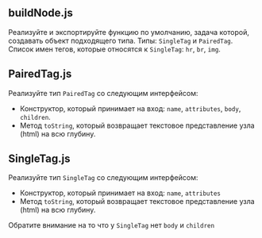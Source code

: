 ## buildNode.js

Реализуйте и экспортируйте функцию по умолчанию, задача которой, создавать объект подходящего типа. Типы: `SingleTag` и `PairedTag`. Список имен тегов, которые относятся к `SingleTag`: `hr`, `br`, `img`.

## PairedTag.js

Реализуйте тип `PairedTag` со следующим интерфейсом:

* Конструктор, который принимает на вход: `name`, `attributes`, `body`, `children`.
* Метод `toString`, который возвращает текстовое представление узла (html) на всю глубину.

## SingleTag.js

Реализуйте тип `SingleTag` со следующим интерфейсом:

* Конструктор, который принимает на вход: `name`, `attributes`
* Метод `toString`, который возвращает текстовое представление узла (html) на всю глубину.

Обратите внимание на то что у `SingleTag` нет `body` и `children`
